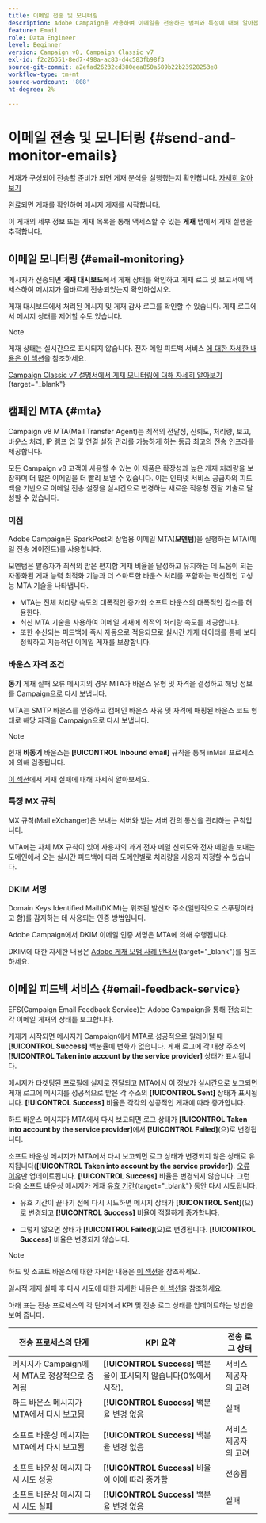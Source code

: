 ```yaml
---
title: 이메일 전송 및 모니터링
description: Adobe Campaign을 사용하여 이메일을 전송하는 범위와 특성에 대해 알아봅니다
feature: Email
role: Data Engineer
level: Beginner
version: Campaign v8, Campaign Classic v7
exl-id: f2c26351-8ed7-498a-ac83-d4c583fb98f3
source-git-commit: a2efad26232cd380eea850a589b22b23928253e8
workflow-type: tm+mt
source-wordcount: '808'
ht-degree: 2%

---
```



# 이메일 전송 및 모니터링  {#send-and-monitor-emails}

게재가 구성되어 전송할 준비가 되면 게재 분석을 실행했는지 확인합니다. [자세히 알아보기](delivery-analysis.md)

완료되면 게재를 확인하여 메시지 게재를 시작합니다.

이 게재의 세부 정보 또는 게재 목록을 통해 액세스할 수 있는 **게재** 탭에서 게재 실행을 추적합니다.

## 이메일 모니터링 {#email-monitoring}

메시지가 전송되면 **게재 대시보드**&#x200B;에서 게재 상태를 확인하고 게재 로그 및 보고서에 액세스하여 메시지가 올바르게 전송되었는지 확인하십시오.

게재 대시보드에서 처리된 메시지 및 게재 감사 로그를 확인할 수 있습니다. 게재 로그에서 메시지 상태를 제어할 수도 있습니다.

>[!NOTE]
>
>게재 상태는 실시간으로 표시되지 않습니다. 전자 메일 피드백 서비스 [에 대한 자세한 내용은 이 섹션](#email-feedback-service)을 참조하세요.


[Campaign Classic v7 설명서에서 게재 모니터링에 대해 자세히 알아보기](https://experienceleague.adobe.com/docs/campaign-classic/using/sending-messages/key-steps-when-creating-a-delivery/delivery-bestpractices/track-and-monitor.html?lang=ko){target="_blank"}

## 캠페인 MTA {#mta}

Campaign v8 MTA(Mail Transfer Agent)는 최적의 전달성, 신뢰도, 처리량, 보고, 바운스 처리, IP 램프 업 및 연결 설정 관리를 가능하게 하는 동급 최고의 전송 인프라를 제공합니다.

모든 Campaign v8 고객이 사용할 수 있는 이 제품은 확장성과 높은 게재 처리량을 보장하며 더 많은 이메일을 더 빨리 보낼 수 있습니다. 이는 인터넷 서비스 공급자의 피드백을 기반으로 이메일 전송 설정을 실시간으로 변경하는 새로운 적응형 전달 기술로 달성할 수 있습니다.

### 이점

Adobe Campaign은 SparkPost의 상업용 이메일 MTA(**모멘텀**)을 실행하는 MTA(메일 전송 에이전트)를 사용합니다.

모멘텀은 발송자가 최적의 받은 편지함 게재 비율을 달성하고 유지하는 데 도움이 되는 자동화된 게재 능력 최적화 기능과 더 스마트한 바운스 처리를 포함하는 혁신적인 고성능 MTA 기술을 나타냅니다.

* MTA는 전체 처리량 속도의 대폭적인 증가와 소프트 바운스의 대폭적인 감소를 허용한다.
* 최신 MTA 기술을 사용하여 이메일 게재에 최적의 처리량 속도를 제공합니다.
* 또한 수신되는 피드백에 즉시 자동으로 적용되므로 실시간 게재 데이터를 통해 보다 정확하고 지능적인 이메일 게재를 보장합니다.

### 바운스 자격 조건

**동기** 게재 실패 오류 메시지의 경우 MTA가 바운스 유형 및 자격을 결정하고 해당 정보를 Campaign으로 다시 보냅니다.

MTA는 SMTP 바운스를 인증하고 캠페인 바운스 사유 및 자격에 매핑된 바운스 코드 형태로 해당 자격을 Campaign으로 다시 보냅니다.

>[!NOTE]
>
>현재 **비동기** 바운스는 **[!UICONTROL Inbound email]** 규칙을 통해 inMail 프로세스에 의해 검증됩니다.

[이 섹션](delivery-failures.md)에서 게재 실패에 대해 자세히 알아보세요.


### 특정 MX 규칙

MX 규칙(Mail eXchanger)은 보내는 서버와 받는 서버 간의 통신을 관리하는 규칙입니다.

MTA에는 자체 MX 규칙이 있어 사용자의 과거 전자 메일 신뢰도와 전자 메일을 보내는 도메인에서 오는 실시간 피드백에 따라 도메인별로 처리량을 사용자 지정할 수 있습니다.

### DKIM 서명

Domain Keys Identified Mail(DKIM)는 위조된 발신자 주소(일반적으로 스푸핑이라고 함)를 감지하는 데 사용되는 인증 방법입니다.

Adobe Campaign에서 DKIM 이메일 인증 서명은 MTA에 의해 수행됩니다.

DKIM에 대한 자세한 내용은 [Adobe 게재 모범 사례 안내서](https://experienceleague.adobe.com/docs/deliverability-learn/deliverability-best-practice-guide/transition-process/infrastructure.html?lang=ko#authentication){target="_blank"}를 참조하세요.

## 이메일 피드백 서비스 {#email-feedback-service}

EFS(Campaign Email Feedback Service)는 Adobe Campaign을 통해 전송되는 각 이메일 게재의 상태를 보고합니다.

게재가 시작되면 메시지가 Campaign에서 MTA로 성공적으로 릴레이될 때 **[!UICONTROL Success]** 백분율에 변화가 없습니다. 게재 로그에 각 대상 주소의 **[!UICONTROL Taken into account by the service provider]** 상태가 표시됩니다.

메시지가 타겟팅된 프로필에 실제로 전달되고 MTA에서 이 정보가 실시간으로 보고되면 게재 로그에 메시지를 성공적으로 받은 각 주소의 **[!UICONTROL Sent]** 상태가 표시됩니다. **[!UICONTROL Success]** 비율은 각각의 성공적인 게재에 따라 증가합니다.

하드 바운스 메시지가 MTA에서 다시 보고되면 로그 상태가 **[!UICONTROL Taken into account by the service provider]**&#x200B;에서 **[!UICONTROL Failed]**<!-- and the **[!UICONTROL Bounces + errors]** percentage is increased accordingly-->(으)로 변경됩니다.

소프트 바운싱 메시지가 MTA에서 다시 보고되면 로그 상태가 변경되지 않은 상태로 유지됩니다(**[!UICONTROL Taken into account by the service provider]**). [오류 이유](delivery-failures.md#delivery-failure-reasons)만 업데이트됩니다<!-- and the **[!UICONTROL Bounces + errors]** percentage is increased accordingly-->. **[!UICONTROL Success]** 비율은 변경되지 않습니다. 그런 다음 소프트 바운싱 메시지가 게재 [유효 기간](https://experienceleague.adobe.com/docs/campaign-classic/using/sending-messages/key-steps-when-creating-a-delivery/steps-sending-the-delivery.html?lang=ko#defining-validity-period){target="_blank"} 동안 다시 시도됩니다.

* 유효 기간이 끝나기 전에 다시 시도하면 메시지 상태가 **[!UICONTROL Sent]**(으)로 변경되고 **[!UICONTROL Success]** 비율이 적절하게 증가합니다.

* 그렇지 않으면 상태가 **[!UICONTROL Failed]**(으)로 변경됩니다. **[!UICONTROL Success]** <!--and **[!UICONTROL Bounces + errors]** --> 비율은 변경되지 않습니다.

>[!NOTE]
>
>하드 및 소프트 바운스에 대한 자세한 내용은 [이 섹션](delivery-failures.md#delivery-failure-reasons)을 참조하세요.
>
>일시적 게재 실패 후 다시 시도에 대한 자세한 내용은 [이 섹션](delivery-failures.md#retries)을 참조하세요.

아래 표는 전송 프로세스의 각 단계에서 KPI 및 전송 로그 상태를 업데이트하는 방법을 보여 줍니다.

| 전송 프로세스의 단계 | KPI 요약 | 전송 로그 상태 |
|--- |--- |--- |
| 메시지가 Campaign에서 MTA로 정상적으로 중계됨 | **[!UICONTROL Success]** 백분율이 표시되지 않습니다(0%에서 시작). | 서비스 제공자의 고려 |
| 하드 바운스 메시지가 MTA에서 다시 보고됨 | **[!UICONTROL Success]** 백분율 변경 없음 | 실패 |
| 소프트 바운싱 메시지는 MTA에서 다시 보고됨 | **[!UICONTROL Success]** 백분율 변경 없음 | 서비스 제공자의 고려 |
| 소프트 바운싱 메시지 다시 시도 성공 | **[!UICONTROL Success]** 비율이 이에 따라 증가함 | 전송됨 |
| 소프트 바운싱 메시지 다시 시도 실패 | **[!UICONTROL Success]** 백분율 변경 없음 | 실패 |
